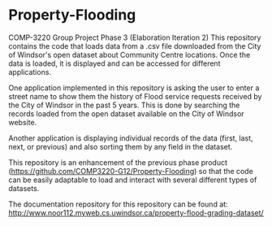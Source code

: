 # Property-Flooding
COMP-3220 Group Project Phase 3 (Elaboration Iteration 2)
This repository contains the code that loads data from a .csv file downloaded from the City of Windsor's open dataset about Community Centre locations. Once the data is loaded, it is displayed and can be accessed for different applications. 

One application implemented in this repository is asking the user to enter a street name to show them the history of Flood service requests received by the City of Windsor in the past 5 years.  This is done by searching the records loaded from the open dataset available on the City of Windsor website.  

Another application is displaying individual records of the data (first, last, next, or previous) and also sorting them by any field in the dataset.

This repository is an enhancement of the previous phase product (https://github.com/COMP3220-G12/Property-Flooding) so that the code can be easily adaptable to load and interact with several different types of datasets.

The documentation repository for this repository can be found at: http://www.noor112.myweb.cs.uwindsor.ca/property-flood-grading-dataset/
